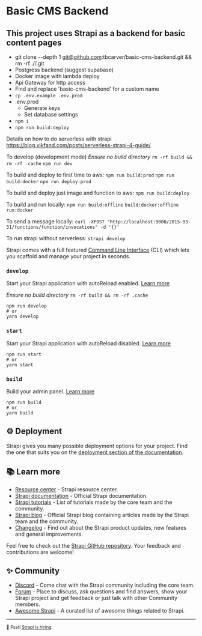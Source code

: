 # Basic CMS Backend
## This project uses Strapi as a backend for basic content pages

* git clone --depth 1 git@github.com:tbcarver/basic-cms-backend.git <new-name> && rm -rf ./<new-name>/.git
* Postgress backend (suggest supabase)
* Docker image with lambda deploy
* Api Gateway for http access
* Find and replace 'basic-cms-backend' for a custom name
* `cp .env.example .env.prod`
* .env.prod
  * Generate keys
  * Set database settings
* `npm i`
* `npm run build:deploy` 

Details on how to do serverless with strapi
https://blog.vikfand.com/posts/serverless-strapi-4-guide/

To develop (development mode)
*Ensure no build directory*
`rm -rf build && rm -rf .cache`
`npm run dev`

To build and deploy to first time to aws:
`npm run build:prod`
`npm run build:docker`
`npm run deploy:prod`

To build and deploy just image and function to aws:
`npm run build:deploy`

To build and run locally:
`npm run build:offline`
`build:docker:offline`
`run:docker`

To send a message locally:
`curl -XPOST "http://localhost:9000/2015-03-31/functions/function/invocations" -d '{}'`

To run strapi without serverless:
`strapi develop`

Strapi comes with a full featured [Command Line Interface](https://docs.strapi.io/developer-docs/latest/developer-resources/cli/CLI.html) (CLI) which lets you scaffold and manage your project in seconds.

### `develop`

Start your Strapi application with autoReload enabled. [Learn more](https://docs.strapi.io/developer-docs/latest/developer-resources/cli/CLI.html#strapi-develop)

*Ensure no build directory*
`rm -rf build && rm -rf .cache`

```
npm run develop
# or
yarn develop
```

### `start`

Start your Strapi application with autoReload disabled. [Learn more](https://docs.strapi.io/developer-docs/latest/developer-resources/cli/CLI.html#strapi-start)

```
npm run start
# or
yarn start
```

### `build`

Build your admin panel. [Learn more](https://docs.strapi.io/developer-docs/latest/developer-resources/cli/CLI.html#strapi-build)

```
npm run build
# or
yarn build
```

## ⚙️ Deployment

Strapi gives you many possible deployment options for your project. Find the one that suits you on the [deployment section of the documentation](https://docs.strapi.io/developer-docs/latest/setup-deployment-guides/deployment.html).

## 📚 Learn more

- [Resource center](https://strapi.io/resource-center) - Strapi resource center.
- [Strapi documentation](https://docs.strapi.io) - Official Strapi documentation.
- [Strapi tutorials](https://strapi.io/tutorials) - List of tutorials made by the core team and the community.
- [Strapi blog](https://docs.strapi.io) - Official Strapi blog containing articles made by the Strapi team and the community.
- [Changelog](https://strapi.io/changelog) - Find out about the Strapi product updates, new features and general improvements.

Feel free to check out the [Strapi GitHub repository](https://github.com/strapi/strapi). Your feedback and contributions are welcome!

## ✨ Community

- [Discord](https://discord.strapi.io) - Come chat with the Strapi community including the core team.
- [Forum](https://forum.strapi.io/) - Place to discuss, ask questions and find answers, show your Strapi project and get feedback or just talk with other Community members.
- [Awesome Strapi](https://github.com/strapi/awesome-strapi) - A curated list of awesome things related to Strapi.

---

<sub>🤫 Psst! [Strapi is hiring](https://strapi.io/careers).</sub>
